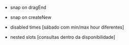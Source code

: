 - snap on dragEnd
- snap on createNew

- disabled times [sábado com min/max hour diferentes]

- nested slots [consultas dentro da disponibilidade]
